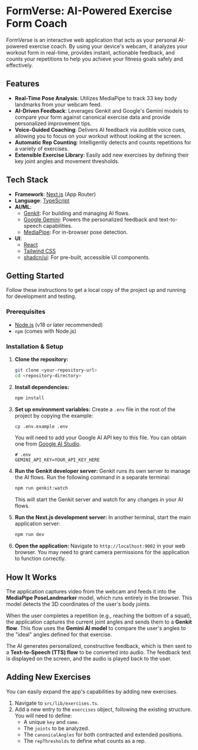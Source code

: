 # FormVerse: AI-Powered Exercise Form Coach

FormVerse is an interactive web application that acts as your personal AI-powered exercise coach. By using your device's webcam, it analyzes your workout form in real-time, provides instant, actionable feedback, and counts your repetitions to help you achieve your fitness goals safely and effectively.

## Features

- **Real-Time Pose Analysis**: Utilizes MediaPipe to track 33 key body landmarks from your webcam feed.
- **AI-Driven Feedback**: Leverages Genkit and Google's Gemini models to compare your form against canonical exercise data and provide personalized improvement tips.
- **Voice-Guided Coaching**: Delivers AI feedback via audible voice cues, allowing you to focus on your workout without looking at the screen.
- **Automatic Rep Counting**: Intelligently detects and counts repetitions for a variety of exercises.
- **Extensible Exercise Library**: Easily add new exercises by defining their key joint angles and movement thresholds.

## Tech Stack

- **Framework**: [Next.js](https://nextjs.org/) (App Router)
- **Language**: [TypeScript](https://www.typescriptlang.org/)
- **AI/ML**:
    - [Genkit](https://firebase.google.com/docs/genkit): For building and managing AI flows.
    - [Google Gemini](https://ai.google.dev/): Powers the personalized feedback and text-to-speech capabilities.
    - [MediaPipe](https://developers.google.com/mediapipe): For in-browser pose detection.
- **UI**:
    - [React](https://react.dev/)
    - [Tailwind CSS](https://tailwindcss.com/)
    - [shadcn/ui](https://ui.shadcn.com/): For pre-built, accessible UI components.

## Getting Started

Follow these instructions to get a local copy of the project up and running for development and testing.

### Prerequisites

- [Node.js](https://nodejs.org/) (v18 or later recommended)
- `npm` (comes with Node.js)

### Installation & Setup

1.  **Clone the repository:**
    ```bash
    git clone <your-repository-url>
    cd <repository-directory>
    ```

2.  **Install dependencies:**
    ```bash
    npm install
    ```

3.  **Set up environment variables:**
    Create a `.env` file in the root of the project by copying the example:
    ```bash
    cp .env.example .env
    ```
    You will need to add your Google AI API key to this file. You can obtain one from [Google AI Studio](https://aistudio.google.com/app/apikey).

    ```env
    # .env
    GEMINI_API_KEY=YOUR_API_KEY_HERE
    ```

4.  **Run the Genkit developer server:**
    Genkit runs its own server to manage the AI flows. Run the following command in a separate terminal:
    ```bash
    npm run genkit:watch
    ```
    This will start the Genkit server and watch for any changes in your AI flows.

5.  **Run the Next.js development server:**
    In another terminal, start the main application server:
    ```bash
    npm run dev
    ```

6.  **Open the application:**
    Navigate to `http://localhost:9002` in your web browser. You may need to grant camera permissions for the application to function correctly.

## How It Works

The application captures video from the webcam and feeds it into the **MediaPipe PoseLandmarker** model, which runs entirely in the browser. This model detects the 3D coordinates of the user's body joints.

When the user completes a repetition (e.g., reaching the bottom of a squat), the application captures the current joint angles and sends them to a **Genkit flow**. This flow uses the **Gemini AI model** to compare the user's angles to the "ideal" angles defined for that exercise.

The AI generates personalized, constructive feedback, which is then sent to a **Text-to-Speech (TTS) flow** to be converted into audio. The feedback text is displayed on the screen, and the audio is played back to the user.

## Adding New Exercises

You can easily expand the app's capabilities by adding new exercises.

1.  Navigate to `src/lib/exercises.ts`.
2.  Add a new entry to the `exercises` object, following the existing structure. You will need to define:
    - A unique `key` and `name`.
    - The `joints` to be analyzed.
    - The `canonicalAngles` for both contracted and extended positions.
    - The `repThresholds` to define what counts as a rep.
